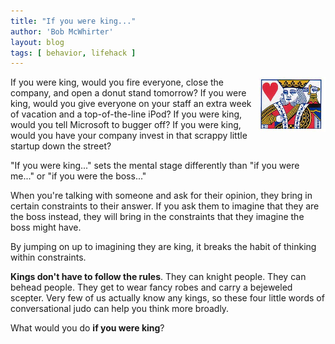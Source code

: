```yaml
---
title: "If you were king..."
author: 'Bob McWhirter'
layout: blog
tags: [ behavior, lifehack ]
---
```

<img width="107" height="88" align="right" alt="KingOfHearts.jpg" id="image239" title="KingOfHearts.jpg" src="/blog/assets/KingOfHearts.jpg"/>If you were king, would you fire everyone, close the company, and open a donut stand tomorrow?  If you were king, would you give everyone on your staff an extra week of vacation and a top-of-the-line iPod?  If you were king, would you tell Microsoft to bugger off?  If you were king, would you have your company invest in that scrappy little startup down the street?

"If you were king..." sets the mental stage differently than "if you were me..." or "if you were the boss..."

When you're talking with someone and ask for their opinion, they bring in certain constraints to their answer.  If you ask them to imagine that they are the boss instead, they will bring in the constraints that they imagine the boss might have.

By jumping on up to imagining they are king, it breaks the habit of thinking within constraints.

<strong>Kings don't have to follow the rules</strong>.  They can knight people.  They can behead people.   They get to wear fancy robes and carry a bejeweled scepter.  Very few of us actually know any kings, so these four little words of conversational judo can help you think more broadly.

What would you do <strong>if you were king</strong>?

